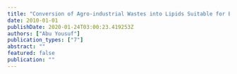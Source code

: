 ```yaml
---
title: "Conversion of Agro-industrial Wastes into Lipids Suitable for Biodiesel Production"
date: 2010-01-01
publishDate: 2020-01-24T03:00:23.419253Z
authors: ["Abu Yousuf"]
publication_types: ["7"]
abstract: ""
featured: false
publication: ""
---
```


